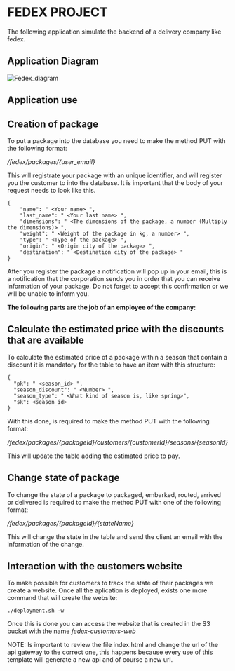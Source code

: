# FEDEX PROJECT
The following application simulate the backend of a delivery company like fedex.

## Application Diagram
![Fedex_diagram](https://user-images.githubusercontent.com/81981552/124055582-27eba600-d9f2-11eb-8751-7cc8fe63a17c.jpeg)

## Application use
## Creation of package
To put a package into the database you need to make the method PUT with the following format:

*/fedex/packages/{user_email}*

This will registrate your package with an unique identifier, and will register you the customer to into the database.
It is important that the body of your request needs to look like this.

    {
        "name": " <Your name> ",
        "last_name": " <Your last name> ",
        "dimensions": " <The dimensions of the package, a number (Multiply the dimensions)> ",
        "weight": " <Weight of the package in kg, a number> ",
        "type": " <Type of the package> ",
        "origin": " <Origin city of the package> ",
        "destination": " <Destination city of the package> "
    }

After you register the package a notification will pop up in your email, this is a notification that the corporation sends you in order that you can receive information of your package.
Do not forget to accept this confirmation or we will be unable to inform you.

**The following parts are the job of an employee of the company:**

## Calculate the estimated price with the discounts that are available
To calculate the estimated price of a package within a season that contain a discount it is mandatory for the table to have an item with this structure:

    {
      "pk": " <season_id> ",
      "season_discount": " <Number> ",
      "season_type": " <What kind of season is, like spring>",
      "sk": <season_id>
    }   
    
With this done, is required to make the method PUT with the following format:

*/fedex/packages/{packageId}/customers/{customerId}/seasons/{seasonId}*

This will update the table adding the estimated price to pay.

## Change state of package
To change the state of a package to packaged, embarked, routed, arrived or delivered is required to make the method PUT with one of the following format:

*/fedex/packages/{packageId}/{stateName}*

This will change the state in the table and send the client an email with the information of the change. 

## Interaction with the customers website
To make possible for customers to track the state of their packages we create a website.
Once all the aplication is deployed, exists one more command that will create the website:

`./deployment.sh -w`

Once this is done you can access the website that is created in the S3 bucket with the name *fedex-customers-web*

NOTE: Is important to review the file index.html and change the url of the api gateway to the correct one, this happens because every use of this template will generate a new api and of course a new url.
